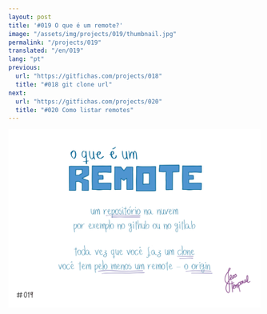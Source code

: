 ```yaml
---
layout: post
title: '#019 O que é um remote?'
image: "/assets/img/projects/019/thumbnail.jpg"
permalink: "/projects/019"
translated: "/en/019"
lang: "pt"
previous:
  url: "https://gitfichas.com/projects/018"
  title: "#018 git clone url"
next:
  url: "https://gitfichas.com/projects/020"
  title: "#020 Como listar remotes"
---
```


<img alt="Remote é um repositório na cloud, por exemplo no github ou gitlab" src="/assets/img/projects/019/full.jpg">